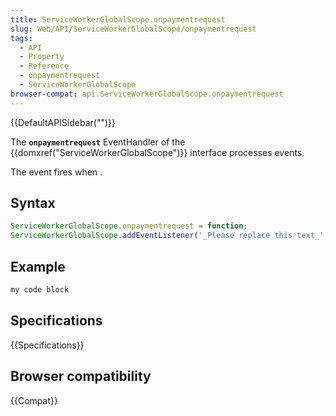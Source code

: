 ```yaml
---
title: ServiceWorkerGlobalScope.onpaymentrequest
slug: Web/API/ServiceWorkerGlobalScope/onpaymentrequest
tags:
  - API
  - Property
  - Reference
  - onpaymentrequest
  - ServiceWorkerGlobalScope
browser-compat: api.ServiceWorkerGlobalScope.onpaymentrequest
---
```

{{DefaultAPISidebar("")}}

The **`onpaymentrequest`** EventHandler of the {{domxref("ServiceWorkerGlobalScope")}} interface processes  events.

The  event fires when .

## Syntax

```js
ServiceWorkerGlobalScope.onpaymentrequest = function;
ServiceWorkerGlobalScope.addEventListener('_Please replace this text_', function);
```

## Example

```js
my code block
```

## Specifications

{{Specifications}}

## Browser compatibility

{{Compat}}

